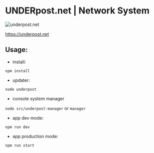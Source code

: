 # UNDERpost.net | Network System


![underpost.net](https://underpost.net/underpost-social.jpg)


https://underpost.net


## Usage:


- install:


`npm install`


- updater:


`node underpost`


- console system manager


`node src/underpost-manager` or `manager`


- app dev mode:


`npm run dev`


- app production mode:


`npm run start`
